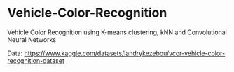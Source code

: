 # Vehicle-Color-Recognition
Vehicle Color Recognition using K-means clustering, kNN and Convolutional Neural Networks

Data:
https://www.kaggle.com/datasets/landrykezebou/vcor-vehicle-color-recognition-dataset
